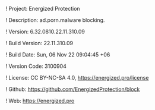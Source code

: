 ! Project: Energized Protection

! Description: ad.porn.malware blocking.

! Version: 6.32.0810.22.11.310.09

! Build Version: 22.11.310.09

! Build Date: Sun, 06 Nov 22 09:04:45 +06

! Version Code: 3100904

! License: CC BY-NC-SA 4.0, https://energized.pro/license

! Github: https://github.com/EnergizedProtection/block

! Web: https://energized.pro
